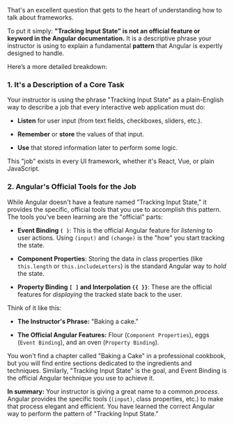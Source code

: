 That's an excellent question that gets to the heart of understanding how to talk about frameworks.

To put it simply: **"Tracking Input State" is not an official feature or keyword in the Angular documentation.** It is a descriptive phrase your instructor is using to explain a fundamental **pattern** that Angular is expertly designed to handle.

Here’s a more detailed breakdown:

### 1. It's a Description of a Core Task

Your instructor is using the phrase "Tracking Input State" as a plain-English way to describe a job that every interactive web application must do:

- **Listen** for user input (from text fields, checkboxes, sliders, etc.).
    
- **Remember** or **store** the values of that input.
    
- **Use** that stored information later to perform some logic.
    

This "job" exists in every UI framework, whether it's React, Vue, or plain JavaScript.

### 2. Angular's Official Tools for the Job

While Angular doesn't have a feature named "Tracking Input State," it provides the specific, official tools that you use to accomplish this pattern. The tools you've been learning are the "official" parts:

- **Event Binding `( )`**: This is the official Angular feature for _listening_ to user actions. Using `(input)` and `(change)` is the "how" you start tracking the state.
    
- **Component Properties**: Storing the data in class properties (like `this.length` or `this.includeLetters`) is the standard Angular way to _hold_ the state.
    
- **Property Binding `[ ]` and Interpolation `{{ }}`**: These are the official features for _displaying_ the tracked state back to the user.
    

Think of it like this:

- **The Instructor's Phrase:** "Baking a cake."
    
- **The Official Angular Features:** Flour (`Component Properties`), eggs (`Event Binding`), and an oven (`Property Binding`).
    

You won't find a chapter called "Baking a Cake" in a professional cookbook, but you will find entire sections dedicated to the ingredients and techniques. Similarly, "Tracking Input State" is the goal, and Event Binding is the official Angular technique you use to achieve it.

**In summary:** Your instructor is giving a great name to a common _process_. Angular provides the specific tools (`(input)`, class properties, etc.) to make that process elegant and efficient. You have learned the correct Angular way to perform the pattern of "Tracking Input State."